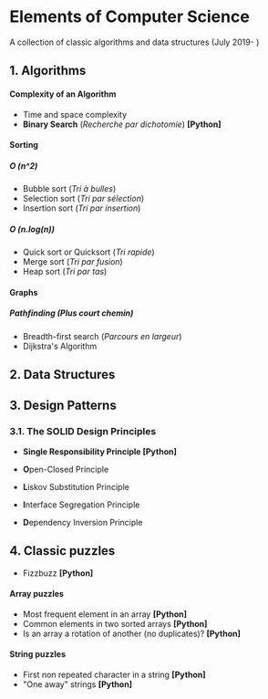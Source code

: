 # Elements of Computer Science

A collection of classic algorithms and data structures (July 2019- )

## 1. Algorithms

#### Complexity of an Algorithm

- Time and space complexity
- **Binary Search** (_Recherche par dichotomie_) **[Python]**

#### Sorting

##### O (_n_^2)

- Bubble sort (_Tri à bulles_)
- Selection sort (_Tri par sélection_)
- Insertion sort (_Tri par insertion_)

##### O (_n_.log(_n_))

- Quick sort or Quicksort (_Tri rapide_)
- Merge sort (_Tri par fusion_)
- Heap sort (_Tri par tas_)

#### Graphs

##### Pathfinding (_Plus court chemin_)

- Breadth-first search (_Parcours en largeur_)
- Dijkstra's Algorithm

## 2. Data Structures

## 3. Design Patterns

### 3.1. The SOLID Design Principles

- **Single Responsibility Principle [Python]**

- **O**pen-Closed Principle

- **L**iskov Substitution Principle

- **I**nterface Segregation Principle

- **D**ependency Inversion Principle

## 4. Classic puzzles

- Fizzbuzz **[Python]**

#### Array puzzles

- Most frequent element in an array **[Python]**
- Common elements in two sorted arrays **[Python]**
- Is an array a rotation of another (no duplicates)? **[Python]**

#### String puzzles

- First non repeated character in a string **[Python]**
- "One away" strings **[Python]**
